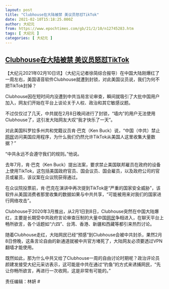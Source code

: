 ```yaml
---
layout: post
title: "Clubhouse在大陆被禁 美议员怒怼TikTok"
date: 2021-02-10T15:18:25.000Z
author: 大纪元
from: https://www.epochtimes.com/gb/21/2/10/n12745283.htm
tags: [ 大纪元 ]
categories: [ 大纪元 ]
---
```

<!--1612970305000-->
[Clubhouse在大陆被禁 美议员怒怼TikTok](https://www.epochtimes.com/gb/21/2/10/n12745283.htm)
------

<div>
<p>【大纪元2021年02月10日讯】（大纪元记者徐简综合报导）在中国大陆刚爆红了一周左右，美国语音软件Clubhouse就遭到封锁，对此美国议员说，我们为何不把TikTok封掉？</p><p>Clubhouse因在短时间内没遭到中共当局言论审查，瞬间就吸引了大批中国用户加入，网友们开始在平台上谈论关于人权、政治和其它敏感议题。</p><p>不过仅仅过了几天，中共就在2月8日晚间进行了封锁，“墙内”的用户无法使用Clubhouse了，这引发大陆网友大叹“我才快乐了一天”。</p><p>对此美国科罗拉多州共和党籍议员肯‧巴克（Ken Buck）说，“中国（中共）禁止<a href="https://www.epochtimes.com/gb/tag/%E7%BD%91%E6%B0%91.html">网民</a>访问美国应用程序，为什么我们仍然允许TikTok从美国人这里收集大量数据？”</p><p>“中共永远不会遵守我们的规则。”他说。</p><p>去年7月，肯‧巴克（Ken Buck）提出法案，要求禁止美国联邦雇员在政府的设备上使用TikTok，这包括美国政府官员、国会议员、国会雇员，以及政府公司的官员或雇员，该议案在众议院获得通过。</p><p>在众议院投票前，肯‧巴克在演讲中再次提到TikTok是“严重的国家安全威胁”，该软件从美国消费者那里收集的数据如果与中共共享，“可能被用来对我们的国家进行网络攻击”。</p><p>Clubhouse于2020年3月推出，从2月1日到8日，Clubhouse突然在中国大陆爆红，主要是长期受中共政府言论审查压制的大量中国<a href="https://www.epochtimes.com/gb/tag/%E7%BD%91%E6%B0%91.html">网民</a>争相进入，在聊天平台上畅所欲言，各个话题如“六四”、台湾、香港、新疆和西藏等都引来热烈讨论。</p><p>随着Clubhouse走红，大陆网民已经“预感”到Clubhouse会被中共封杀，果然2月8日傍晚，这条言论自由的新通道就被中共官方堵死了，大陆网友必须要透过VPN翻墙才能使用。</p><p>既然如此，那为什么中共又给了Clubhouse一周的自由讨论时期呢？政治评论员颜建发接受大纪元采访表示，这可能是中共在通过“钓鱼”的方式来诱捕网民，“先让你畅所欲言，再进行一次收网，这是非常有可能的。”</p><p>责任编辑：林妍 #</p>
</div>
